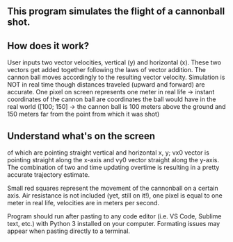 ## This program simulates the flight of a cannonball shot.

## How does it work?

User inputs two vector velocities, vertical (y) and horizontal (x). These two vectors get added together following the laws of vector addition. The cannon ball moves accordingly to the resulting vector velocity. Simulation is NOT in real time though distances traveled (upward and forward) are accurate. One pixel on screen represents one meter in real life -> instant coordinates of the cannon ball are coordinates the ball would have in the real world ([100; 150] -> the cannon ball is 100 meters above the ground and 150 meters far from the point from which it was shot)

## Understand what's on the screen

of which are pointing straight vertical and horizontal x, y; vx0 vector is pointing straight along the x-axis and vy0 vector straight along the y-axis. The combination of two and time updating overtime is resulting in a pretty accurate trajectory estimate.

Small red squares represent the movement of the cannonball on a certain axis. 
Air resistance is not included (yet, still on it!), one pixel is equal to one meter in real life, velocities are in meters per second.

Program should run after pasting to any code editor (i.e. VS Code, Sublime text, etc.) with Python 3 installed on your computer. Formating issues may appear when pasting directly to a terminal.
